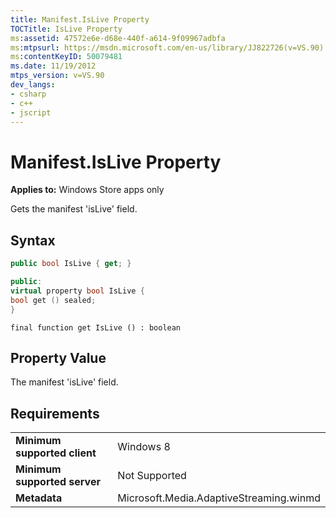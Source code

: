 ```yaml
---
title: Manifest.IsLive Property
TOCTitle: IsLive Property
ms:assetid: 47572e6e-d68e-440f-a614-9f09967adbfa
ms:mtpsurl: https://msdn.microsoft.com/en-us/library/JJ822726(v=VS.90)
ms:contentKeyID: 50079481
ms.date: 11/19/2012
mtps_version: v=VS.90
dev_langs:
- csharp
- c++
- jscript
---
```


# Manifest.IsLive Property

**Applies to:** Windows Store apps only

Gets the manifest 'isLive' field.

## Syntax

``` csharp
public bool IsLive { get; }
```

``` c++
public:
virtual property bool IsLive {
bool get () sealed;
}
```

``` jscript
final function get IsLive () : boolean
```

## Property Value

The manifest 'isLive' field.

## Requirements

|||
|--- |--- |
|**Minimum supported client**|Windows 8|
|**Minimum supported server**|Not Supported|
|**Metadata**|Microsoft.Media.AdaptiveStreaming.winmd|

